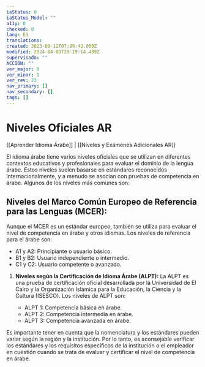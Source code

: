 ```yaml
---
iaStatus: 0
iaStatus_Model: ""
a11y: 0
checked: 0
lang: ES
translations: 
created: 2023-09-12T07:09:42.000Z
modified: 2024-04-03T20:19:14.489Z
supervisado: ""
ACCION: ""
ver_major: 0
ver_minor: 1
ver_rev: 23
nav_primary: []
nav_secondary: []
tags: []
---
```

# Niveles Oficiales AR

[[Aprender Idioma Árabe]] | [[Niveles y Exámenes Adicionales AR]]

El idioma árabe tiene varios niveles oficiales que se utilizan en diferentes contextos educativos y profesionales para evaluar el dominio de la lengua árabe. Estos niveles suelen basarse en estándares reconocidos internacionalmente, y a menudo se asocian con pruebas de competencia en árabe. Algunos de los niveles más comunes son:

## **Niveles del Marco Común Europeo de Referencia para las Lenguas (MCER):** 

Aunque el MCER es un estándar europeo, también se utiliza para evaluar el nivel de competencia en árabe y otros idiomas. Los niveles de referencia para el árabe son:

- A1 y A2: Principiante o usuario básico.
- B1 y B2: Usuario independiente o intermedio.
- C1 y C2: Usuario competente o avanzado.

1. **Niveles según la Certificación de Idioma Árabe (ALPT):** La ALPT es una prueba de certificación oficial desarrollada por la Universidad de El Cairo y la Organización Islámica para la Educación, la Ciencia y la Cultura (ISESCO). Los niveles de ALPT son:
    
    - ALPT 1: Competencia básica en árabe.
    - ALPT 2: Competencia intermedia en árabe.
    - ALPT 3: Competencia avanzada en árabe.
    

Es importante tener en cuenta que la nomenclatura y los estándares pueden variar según la región y la institución. Por lo tanto, es aconsejable verificar los estándares y los requisitos específicos de la institución o el empleador en cuestión cuando se trata de evaluar y certificar el nivel de competencia en árabe.